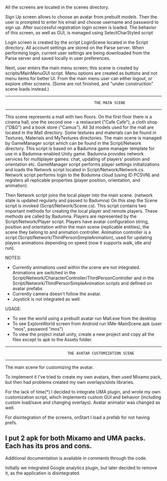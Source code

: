 All the screens are located in the scenes directory.

Sign Up screen allows to choose an avatar from prebuilt models. Then the user is prompted to enter his email and choose username and password to sign up. After successful registration login screen is loaded. The behavior of this screen, as well as GUI, is managed using SelectCharStyled script 

Login screen is created by the script LoginScene located in the Script directory.
All account settings are stored on the Parse server. 
When performing login, current user settings are being downloaded from the Parse server 
and saved locally in user preferences.

Next, user enters the main menu screen; this scene is created by scripts/MainMenuGUI script.
Menu options are created as buttons and not menu items for better UI.
From the main menu user can either logout, or explore other screens. (Some are not finished, and "under construction" scene loads instead.)

----------------------------------------------------------------------------------------------------
											THE MAIN SCENE
----------------------------------------------------------------------------------------------------
This scene represents a mall with two floors.
On the first floor there is a cinema hall, one the second one - a restaurant ("Cafe Cafe"),
a cloth shop ("D&G") and a book store ("Camus"). All 3d models used for the mall are
located in the Mall directory. Some textures and materials can be found in
Textures, Materials and MyTextures directories. 
The main scene is managed by GameManager script which can be found in the Script/Network directory.
This script is based on a Badumna game manager template for use in a Badumna-enabled Unity game. 
Badumna provides network services for multiplayer games: chat, updating of players' position and 
orientation etc. GameManager script performs player settings initializations and loads the Network 
script located in  Script/Network/Network.cs. Network script performs login to the Bodumna cloud 
(using ID PCSVN) and registers all replicable properties (player position, orientation, and animation). 

Then Network script joins the local player into the main scene.
(network state is updated regularly and passed to Badumna)
On this step the Scene script is invoked (Script/Network/Scene.cs). This script contains two
important methods for creating the local player and remote players. These methods are called by Badumna.
Players are represented by the Script/Network/Player script. Players have avatar configuration string,
position and orientation within the main scene (replicable entities), the scene they belong to and
animation controller. Animation controller is a script (Script/Network/ThirdPersonSimpleAnimation),
used for updating players animations depending on speed (now it supports walk, idle and run).

NOTES:
*	Currently animations used within the scene are not integrated.
	Animations are switched in the Script/Network/CharacterController/ThirdPersonController 
	and in the Script/Network/ThirdPersonSimpleAnimation scripts and defined on avatar prefabs
*	Currently camera doesn't follow the avatar.
*	Joystick is not integrated as well.

USAGE:
* 	To see the world using a prebuilt avatar run Mall.exe from the desktop 
* 	To see ExploreWorld screen from Android run IIMe-MainScene.apk (user "mos", password "mos")
* 	To view the project install unity, create a new project and copy all the files except to
	apk to the Assets folder.

----------------------------------------------------------------------------------------------------
								THE AVATAR CUSTOMIZATION SCENE
----------------------------------------------------------------------------------------------------
The main scene for customizing the avatar.

To implement it I've tried to create my own avatars, then used Mixamo pack, but then had problems created my own overlays/slots libraries.

For the lack of time(*) I decided to integrate UMA plugin, and wrote my own customization script, which implements custom GUI and behavior (including custom load/save and changing overlays). Avatar animator was changed as well.

For disintegration of the screens, onStart I load a prefab for not having prefs.

I put 2 apk for both Mixamo and UMA packs. Each has its pros and cons.
-----------------------------------------------------------------------------------------------------

Additional documentation is available in comments through the code.

Initially we integrated Google analytics plugin, but later decided to remove it, as the application is disintegrated.

